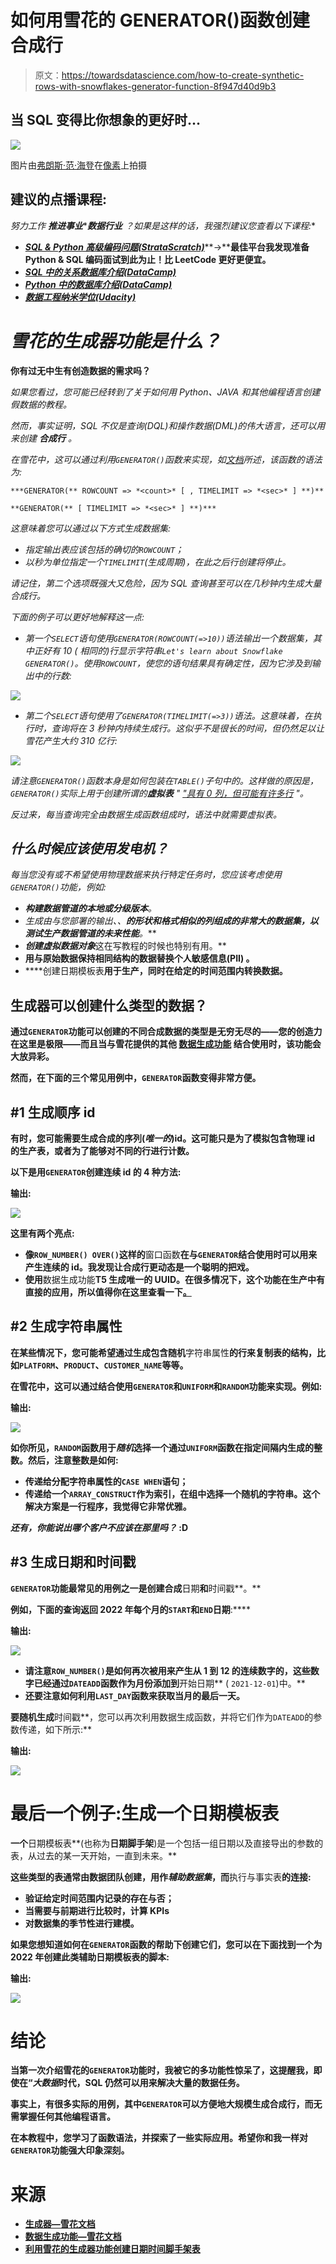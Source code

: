 # 如何用雪花的 GENERATOR()函数创建合成行

> 原文：<https://towardsdatascience.com/how-to-create-synthetic-rows-with-snowflakes-generator-function-8f947d40d9b3>

## 当 SQL 变得比你想象的更好时…

![](img/c6a34d6349bce2d4c5b78c64fe191fed.png)

图片由[弗朗斯·范·海登](https://www.pexels.com/photo/aurora-borealis-624015/)在[像素](https://www.pexels.com/)上拍摄

## 建议的点播课程:

*努力工作* ***推进事业*******数据行业*** *？如果是这样的话，我强烈建议您查看以下课程:**

*   *[***SQL & Python 高级编码问题(StrataScratch)***](https://platform.stratascratch.com/coding?via=antonello)***→****最佳平台我发现准备 Python & SQL 编码面试到此为止！比 LeetCode 更好更便宜。**
*   *[**SQL 中的关系数据库介绍(DataCamp)**](https://datacamp.pxf.io/qnP7zn)*
*   *[**Python 中的数据库介绍(DataCamp)**](https://datacamp.pxf.io/BX4609)*
*   *[**数据工程纳米学位(Udacity)**](https://imp.i115008.net/jWWEGv)*

# *雪花的生成器功能是什么？*

**你有过无中生有创造数据的需求吗？**

*如果您看过，您可能已经转到了关于如何用 Python、JAVA 和其他编程语言创建假数据的教程。*

*然而，事实证明，SQL 不仅是查询(DQL)和操作数据(DML)的伟大语言，还可以用来创建 ***合成行*** 。*

*在雪花中，这可以通过利用`GENERATOR()`函数来实现，如[文档](https://docs.snowflake.com/en/sql-reference/functions/generator.html#syntax)所述，该函数的语法为:*

```
***GENERATOR(** ROWCOUNT => *<count>* [ , TIMELIMIT => *<sec>* ] **)**

**GENERATOR(** [ TIMELIMIT => *<sec>* ] **)***
```

*这意味着您可以通过以下方式生成数据集:*

*   *指定输出表应该包括的确切的`ROWCOUNT`；*
*   *以秒为单位指定一个`TIMELIMIT`(*生成周期*)，在此之后行创建将停止。*

*请记住，第二个选项既强大又危险，因为 SQL 查询甚至可以在几秒钟内生成大量合成行。*

*下面的例子可以更好地解释这一点:*

*   *第一个`SELECT`语句使用`GENERATOR(ROWCOUNT(=>10))`语法输出一个数据集，其中正好有 10 ( *相同的*)行显示字符串`Let's learn about Snowflake GENERATOR()`。使用`ROWCOUNT`，使您的语句结果具有确定性，因为它涉及到输出中的行数:*

*![](img/f6f4f99330438993e556700ce412961b.png)*

*   *第二个`SELECT`语句使用了`GENERATOR(TIMELIMIT(=>3))`语法。这意味着，在执行时，查询将在 3 秒钟内持续生成行。这似乎不是很长的时间，但仍然足以让雪花产生大约 310 亿行:*

*![](img/bc654fe4dd38f712f5bb884d9da0f003.png)*

*请注意`GENERATOR()`函数本身是如何包装在`TABLE()`子句中的。这样做的原因是，`GENERATOR()`实际上用于创建所谓的**虚拟表** " [*"具有 0 列，但可能有许多行*](https://docs.snowflake.com/en/sql-reference/functions/generator.html#generator) "。*

*反过来，每当查询完全由数据生成函数组成时，语法中就需要虚拟表。*

## *什么时候应该使用发电机？*

*每当您没有或不希望使用物理数据来执行特定任务时，您应该考虑使用`GENERATOR()`功能，例如:*

*   ***构建数据管道的本地或分级版本**。*
*   ***生成由与您部署的输出*、*、**的形状和格式相似的列组成的非常大的数据集，以测试生产数据管道的未来性能**。***
*   ***创建虚拟数据对象***这在写教程的时候也特别有用。**
*   ****用与原始数据保持相同结构的数据替换个人敏感信息(PII)** 。**
*   ****创建日期模板表**用于生产，同时在给定的时间范围内转换数据。**

## **生成器可以创建什么类型的数据？**

**通过`GENERATOR`功能可以创建的不同合成数据的类型是无穷无尽的——您的创造力在这里是极限——而且当与雪花提供的其他 [**数据生成功能**](https://docs.snowflake.com/en/sql-reference/functions-data-generation.html#data-generation-functions) 结合使用时，该功能会大放异彩。**

**然而，在下面的三个常见用例中，`GENERATOR`函数变得非常方便。**

## **#1 生成顺序 id**

**有时，您可能需要生成合成的序列(*唯一的*)id。这可能只是为了模拟包含物理 id 的生产表，或者为了能够对不同的行进行计数。**

**以下是用`GENERATOR`创建连续 id 的 4 种方法:**

****输出:****

**![](img/a0a760356aa6e361dcb31324dadb95cc.png)**

**这里有两个亮点:**

*   **像`ROW_NUMBER() OVER()`这样的**窗口函数**在与`GENERATOR`结合使用时可以用来产生连续的 id。我发现让合成行更动态是一个聪明的把戏。**
*   **使用**数据生成功能**T5 生成唯一的 UUID。在很多情况下，这个功能在生产中有直接的应用，所以值得你在这里查看一下[。](https://docs.snowflake.com/en/sql-reference/functions/uuid_string.html#uuid-string)**

## **#2 生成字符串属性**

**在某些情况下，您可能希望通过生成包含随机**字符串属性**的行来复制表的结构，比如`PLATFORM`、`PRODUCT`、`CUSTOMER_NAME`等等。**

**在雪花中，这可以通过结合使用`GENERATOR`和`UNIFORM`和`RANDOM`功能来实现。例如:**

****输出:****

**![](img/c29b4b3e959c2b2ea54503efaeb6eed8.png)**

**如你所见，`RANDOM`函数用于*随机*选择一个通过`UNIFORM`函数在指定间隔内生成的整数。然后，注意整数是如何:**

*   **传递给分配字符串属性的`CASE WHEN`语句；**
*   **传递给一个`ARRAY_CONSTRUCT`作为索引，在组中选择一个随机的字符串。这个解决方案是一行程序，我觉得它非常优雅。**

*****还有，你能说出哪个客户不应该在那里吗？*** :D**

## **#3 生成日期和时间戳**

**`GENERATOR`功能最常见的用例之一是创建合成**日期**和**时间戳**。**

**例如，下面的查询返回 2022 年每个月的`START`和`END`日期**:****

****输出:****

**![](img/94eff19b40b5962113e54f1da9b95d8e.png)**

*   **请注意`ROW_NUMBER()`是如何再次被用来产生从 1 到 12 的连续数字的，这些数字已经通过`DATEADD`函数作为月份添加到**开始日期** ( `2021-12-01`)中。**
*   **还要注意如何利用`LAST_DAY`函数来获取当月的最后一天。**

**要随机生成**时间戳**，您可以再次利用数据生成函数，并将它们作为`DATEADD`的参数传递，如下所示:**

****输出:****

**![](img/ec744087d327c73eca1b66f7e2b4538f.png)**

# **最后一个例子:生成一个日期模板表**

**一个**日期模板表**(也称为**日期脚手架**)是一个包括一组日期以及直接导出的参数的表，从过去的某一天开始，一直到未来。**

**这些类型的表通常由数据团队创建，用作*辅助数据集*，而**执行与事实表**的连接:**

*   **验证给定时间范围内记录的存在与否；**
*   **当需要与前期进行比较时，计算 KPIs**
*   **对数据集的季节性进行建模。**

**如果您想知道如何在`GENERATOR`函数的帮助下创建它们，您可以在下面找到一个为 2022 年创建此类辅助日期模板表的脚本:**

****输出:****

**![](img/eef55b73d86ac64f4fb641823bcc552e.png)**

# ****结论****

**当第一次介绍雪花的`GENERATOR`功能时，我被它的多功能性惊呆了，这提醒我，即使在“*大数据*时代，SQL 仍然可以用来解决大量的数据任务。**

**事实上，有很多实际的用例，其中`GENERATOR`可以方便地大规模生成合成行，而无需掌握任何其他编程语言。**

**在本教程中，您学习了函数语法，并探索了一些实际应用。希望你和我一样对`GENERATOR`功能强大印象深刻。**

# ****来源****

*   **[生成器—雪花文档](https://docs.snowflake.com/en/sql-reference/functions/generator.html)**
*   **[数据生成功能—雪花文档](https://www.google.com/search?q=data+generator+functions+snowflake&rlz=1C5GCEM_enGB958DE959&oq=data+generator+functions+snowflake&aqs=chrome..69i57j33i22i29i30.7074j0j7&sourceid=chrome&ie=UTF-8)**
*   **[利用雪花的生成器功能创建日期时间脚手架表](https://interworks.com/blog/2022/08/02/using-snowflakes-generator-function-to-create-date-and-time-scaffold-tables/)**